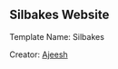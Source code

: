 
## Silbakes Website

Template Name: Silbakes

Creator: [Ajeesh](https://06ajeesh.github.io/portfolio/)

